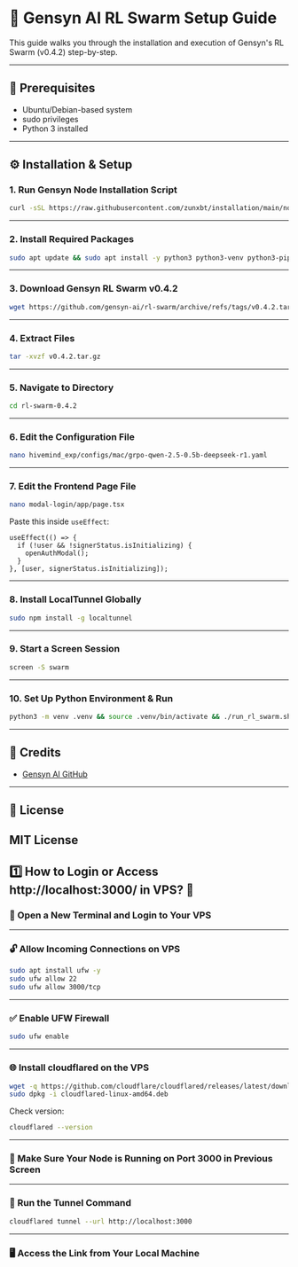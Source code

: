 # 🚀 Gensyn AI RL Swarm Setup Guide

This guide walks you through the installation and execution of Gensyn's RL Swarm (v0.4.2) step-by-step.

---

## 🧩 Prerequisites

- Ubuntu/Debian-based system
- sudo privileges
- Python 3 installed

---

## ⚙️ Installation & Setup

### 1. Run Gensyn Node Installation Script

```bash
curl -sSL https://raw.githubusercontent.com/zunxbt/installation/main/node.sh | bash
```

---

### 2. Install Required Packages

```bash
sudo apt update && sudo apt install -y python3 python3-venv python3-pip curl screen git yarn && curl -sS https://dl.yarnpkg.com/debian/pubkey.gpg | sudo apt-key add - && echo "deb https://dl.yarnpkg.com/debian/ stable main" | sudo tee /etc/apt/sources.list.d/yarn.list && sudo apt update && sudo apt install -y yarn
```

---

### 3. Download Gensyn RL Swarm v0.4.2

```bash
wget https://github.com/gensyn-ai/rl-swarm/archive/refs/tags/v0.4.2.tar.gz
```

---

### 4. Extract Files

```bash
tar -xvzf v0.4.2.tar.gz
```

---

### 5. Navigate to Directory

```bash
cd rl-swarm-0.4.2
```

---

### 6. Edit the Configuration File

```bash
nano hivemind_exp/configs/mac/grpo-qwen-2.5-0.5b-deepseek-r1.yaml
```

---

### 7. Edit the Frontend Page File

```bash
nano modal-login/app/page.tsx
```

Paste this inside `useEffect`:
```tsx
useEffect(() => {
  if (!user && !signerStatus.isInitializing) {
    openAuthModal();
  }
}, [user, signerStatus.isInitializing]);
```

---

### 8. Install LocalTunnel Globally

```bash
sudo npm install -g localtunnel
```

---

### 9. Start a Screen Session

```bash
screen -S swarm
```

---

### 10. Set Up Python Environment & Run

```bash
python3 -m venv .venv && source .venv/bin/activate && ./run_rl_swarm.sh
```

---

## 🧠 Credits

- [Gensyn AI GitHub](https://github.com/gensyn-ai/rl-swarm)

---

## 📜 License

MIT License
---

## 1️⃣ How to Login or Access http://localhost:3000/ in VPS? 📶

### 🔐 Open a New Terminal and Login to Your VPS

---

### 🔓 Allow Incoming Connections on VPS

```bash
sudo apt install ufw -y
sudo ufw allow 22
sudo ufw allow 3000/tcp
```

---

### ✅ Enable UFW Firewall

```bash
sudo ufw enable
```

---

### 🌐 Install cloudflared on the VPS

```bash
wget -q https://github.com/cloudflare/cloudflared/releases/latest/download/cloudflared-linux-amd64.deb
sudo dpkg -i cloudflared-linux-amd64.deb
```

Check version:

```bash
cloudflared --version
```

---

### 🚀 Make Sure Your Node is Running on Port 3000 in Previous Screen

---

### 🔁 Run the Tunnel Command

```bash
cloudflared tunnel --url http://localhost:3000
```

---

### 🖥️ Access the Link from Your Local Machine
